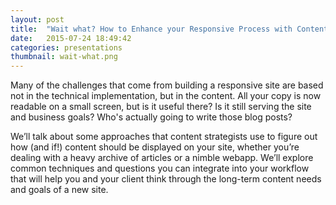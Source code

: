 ```yaml
---
layout: post
title:  "Wait what? How to Enhance your Responsive Process with Content Questions"
date:   2015-07-24 18:49:42
categories: presentations
thumbnail: wait-what.png
---
```

<script async class="speakerdeck-embed" data-id="b65e0d40c731013196d9061a363cc5d8" data-ratio="1.33333333333333" src="//speakerdeck.com/assets/embed.js"></script>

Many of the challenges that come from building a responsive site are based not in the technical implementation, but in the content. All your copy is now readable on a small screen, but is it useful there? Is it still serving the site and business goals? Who's actually going to write those blog posts?

We’ll talk about some approaches that content strategists use to figure out how (and if!) content should be displayed on your site, whether you’re dealing with a heavy archive of articles or a nimble webapp. We’ll explore common techniques and questions you can integrate into your workflow that will help you and your client think through the long-term content needs and goals of a new site.
